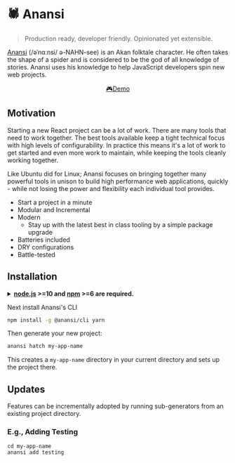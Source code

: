 # 🕷 Anansi

> Production ready, developer friendly. Opinionated yet extensible.

[Anansi](https://en.wikipedia.org/wiki/Anansi) (/əˈnɑːnsi/ ə-NAHN-see) is an Akan folktale character. He often takes the shape of a spider and is considered to be the god of all knowledge of stories. Anansi uses his knowledge to help JavaScript developers spin new web projects.

<div align="center">

[🎮Demo](https://stackblitz.com/github/ntucker/anansi/tree/master/examples/concurrent)

</div>

## Motivation

Starting a new React project can be a lot of work. There are many tools that need to work together. The best tools available keep a tight technical focus with high levels of configurability. In practice this means it's a lot of work to get started and even more work to maintain, while keeping the tools cleanly working together.

Like Ubuntu did for Linux; Anansi focuses on bringing together many powerful tools in unison to build high performance web applications, quickly - while not losing the power and flexibility each individual tool provides.

- Start a project in a minute
- Modular and Incremental
- Modern
  - Stay up with the latest best in class tooling by a simple package upgrade
- Batteries included
- DRY configurations
- Battle-tested

## Installation

<details><summary><b><a href="https://nodejs.org/">node.js</a> >=10 and <a href="https://www.npmjs.com/">npm</a> >=6 are required.</b></summary>

Use [nvm](https://github.com/nvm-sh/nvm) to install these if you don't already.

```bash
wget -qO- https://raw.githubusercontent.com/nvm-sh/nvm/v0.38.0/install.sh | bash
```
</details>

Next install Anansi's CLI

```bash
npm install -g @anansi/cli yarn
```

Then generate your new project:

```bash
anansi hatch my-app-name
```

This creates a `my-app-name` directory in your current directory and sets up the project there.

## Updates

Features can be incrementally adopted by running sub-generators from an existing project directory.

### E.g., Adding Testing

```shell
cd my-app-name
anansi add testing
```
